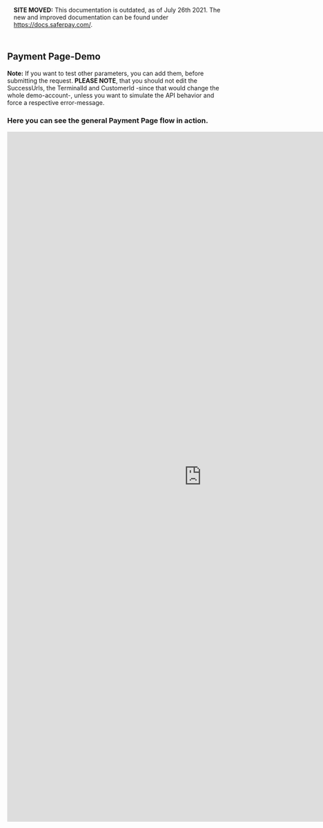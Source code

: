 <div class="warning" style="min-height: 75px;">
  <span class="glyphicon glyphicon-exclamation-sign" style="color: rgb(240, 169, 43);font-size: 55px;float: left;height: 75px;margin-right: 15px;margin-top: 0px;"></span>
  <p><strong>SITE MOVED:</strong> This documentation is outdated, as of July 26th 2021. The new and improved documentation can be found under <a href="https://docs.saferpay.com/home/integration-guide/introduction">https://docs.saferpay.com/</a>.</p>
</div>

## Payment Page-Demo

<div class="info">
  <p><strong>Note:</strong> If you want to test other parameters, you can add them, before submitting the request. <strong>PLEASE NOTE</strong>, that you should not edit the SuccessUrls, the TerminalId and CustomerId -since that would change the whole demo-account-, unless you want to simulate the API behavior and force a respective error-message.</p>
</div>

### Here you can see the general Payment Page flow in action.
<iframe id="frame" src='https://shop.saferpay.eu/saferpayintegration/pp_initialize.php' style='height: 1600px; width: 900px; border: none; background-color: white;'></iframe>
